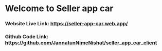 # Welcome to Seller app car

### Website Live Link:  https://seller-app-car.web.app/
### Github Code Link:  https://github.com/JannatunNimeNishat/seller_app_car_client

